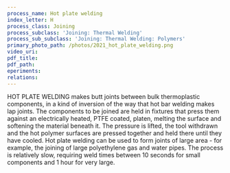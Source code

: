 ```yaml
---
process_name: Hot plate welding
index_letter: H
process_class: Joining
process_subclass: 'Joining: Thermal Welding'
process_sub_subclass: 'Joining: Thermal Welding: Polymers'
primary_photo_path: /photos/2021_hot_plate_welding.png
video_uri:
pdf_title:
pdf_path:
eperiments:
relations:
---
```


HOT PLATE WELDING makes butt joints between bulk thermoplastic components, in a kind of inversion of the way that hot bar welding makes lap joints. The components to be joined are held in fixtures that press them against an electrically heated, PTFE coated, platen, melting the surface and softening the material beneath it. The pressure is lifted, the tool withdrawn and the hot polymer surfaces are pressed together and held there until they have cooled. Hot plate welding can be used to form joints of large area - for example, the joining of large polyethylene gas and water pipes. The process is relatively slow, requiring weld times between 10 seconds for small components and 1 hour for very large.